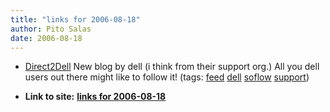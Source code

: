 ```yaml
---
title: "links for 2006-08-18"
author: Pito Salas
date: 2006-08-18
---
```


  * [Direct2Dell](<http://www.direct2dell.com/one2one/rss.aspx>) New blog by dell (i think from their support org.) All you dell users out there might like to follow it! (tags: [feed](<http://del.icio.us/pitosalas/feed>) [dell](<http://del.icio.us/pitosalas/dell>) [soflow](<http://del.icio.us/pitosalas/soflow>) [support](<http://del.icio.us/pitosalas/support>))
>>


* **Link to site:** **[links for 2006-08-18](None)**
